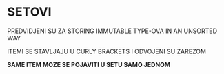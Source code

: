 # SETOVI

PREDVIDJENI SU ZA STORING IMMUTABLE TYPE-OVA IN AN UNSORTED WAY

ITEMI SE STAVLJAJU U CURLY BRACKETS I ODVOJENI SU ZAREZOM

**SAME ITEM MOZE SE POJAVITI U SETU SAMO JEDNOM**
